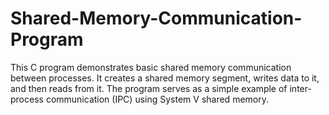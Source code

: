 # Shared-Memory-Communication-Program
This C program demonstrates basic shared memory communication between processes. It creates a shared memory segment, writes data to it, and then reads from it. The program serves as a simple example of inter-process communication (IPC) using System V shared memory.
